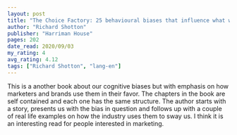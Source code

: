 ```yaml
---
layout: post
title: "The Choice Factory: 25 behavioural biases that influence what we buy"
author: "Richard Shotton"
publisher: "Harriman House"
pages: 202
date_read: 2020/09/03
my_rating: 4
avg_rating: 4.12
tags: ["Richard Shotton", "lang-en"]
---
```


This is a another book about our cognitive biases but with emphasis on how marketers and brands use them in their favor. The chapters in the book are self contained and each one has the same structure. The author starts with a story, presents us with the bias in question and follows up with a couple of real life examples on how the industry uses them to sway us. I think it is an interesting read for people interested in marketing.

